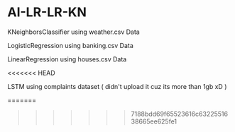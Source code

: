 # AI-LR-LR-KN
<p>
KNeighborsClassifier using weather.csv Data
</p>
<p>
LogisticRegression using banking.csv Data
</p>
<p>
LinearRegression using houses.csv Data
</p>
<<<<<<< HEAD
<p>
LSTM using complaints dataset ( didn't upload it cuz its more than 1gb xD )
</p>
=======

>>>>>>> 7188bdd69f65523616c6322551638665ee625fe1

